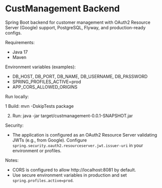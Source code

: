 # CustManagement Backend

Spring Boot backend for customer management with OAuth2 Resource Server (Google) support, PostgreSQL, Flyway, and production-ready configs.

Requirements:
- Java 17
- Maven


Environment variables (examples):

- DB_HOST, DB_PORT, DB_NAME, DB_USERNAME, DB_PASSWORD
- SPRING_PROFILES_ACTIVE=prod
- APP_CORS_ALLOWED_ORIGINS

Run locally:


1 Build:
   mvn -DskipTests package

2. Run:
   java -jar target/custmanagement-0.0.1-SNAPSHOT.jar



Security:
- The application is configured as an OAuth2 Resource Server validating JWTs (e.g., from Google). Configure `spring.security.oauth2.resourceserver.jwt.issuer-uri` in your environment or profiles.

Notes:
- CORS is configured to allow http://localhost:8081 by default.
- Use secure environment variables in production and set `spring.profiles.active=prod`.

